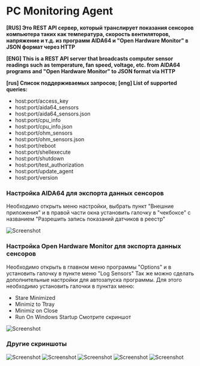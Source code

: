 ﻿# **PC Monitoring Agent**

**[RUS] Это REST API сервер, который транслирует показания сенсоров компьютера таких как температура, скорость вентиляторов, напряжение и т.д.  из программ AIDA64 и "Open Hardware Monitor" в JSON формат через HTTP**

**[ENG] This is a REST API server that broadcasts computer sensor readings such as temperature, fan speed, voltage, etc. from AIDA64 programs and "Open Hardware Monitor" to JSON format via HTTP**

**[rus] Список поддерживаемых запросов; [eng] List of supported queries:**
- host:port/access_key
- host:port/aida64_sensors
- host:port/aida64_sensors.json
- host:port/cpu_info
- host:port/cpu_info.json 
- host:port/ohm_sensors
- host:port/ohm_sensors.json
- host:port/reboot
- host:port/shellexecute
- host:port/shutdown
- host:port/test_authorization
- host:port/update_agent
- host:port/version
 
### **Настройка AIDA64 для экспорта данных сенсоров**

Необходимо открыть меню настройки, выбрать пункт "Внешние приложения" и в правой части окна установить галочку в "чекбоксе" с названием "Разрешить запись показаний датчиков в реестр"

![Screenshot](https://github.com/superbot-coder/PCMonitoringAgent/blob/main/images/image01.png "")

### **Настройка Open Hardware Monitor для экспорта данных сенсоров**
Необходимо открыть в главном меню программы "Options" и в установить галочку в пункте меню "Log Sensors"
Так же можно сделать дополнительные настройки для автозапуска программы. Для этого необходимо установить галочки в пунктах меню:
- Starе Minimized
- Minimiz to Ttray
- Minimiz on Close
- Run On Windows Startup
Смотрите скриншот

![Screenshot](https://github.com/superbot-coder/PCMonitoringAgent/blob/main/images/image02.png "")

### **Другие скриншоты**

![Screenshot](https://github.com/superbot-coder/PCMonitoringAgent/blob/main/images/Image_01.png "")
![Screenshot](https://github.com/superbot-coder/PCMonitoringAgent/blob/main/images/Image_02.png "")
![Screenshot](https://github.com/superbot-coder/PCMonitoringAgent/blob/main/images/Image_03.png "")
![Screenshot](https://github.com/superbot-coder/PCMonitoringAgent/blob/main/images/Image_04.png "")
![Screenshot](https://github.com/superbot-coder/PCMonitoringAgent/blob/main/images/image_05.png "")



